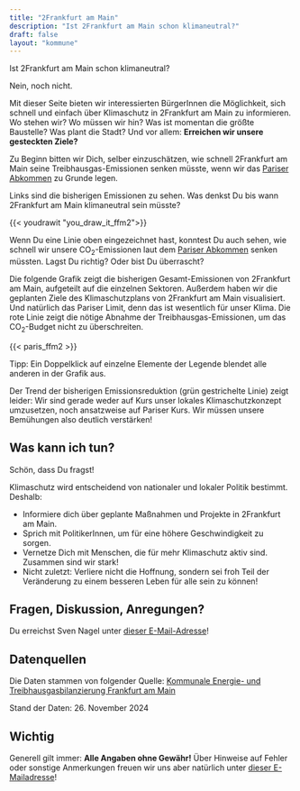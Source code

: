```yaml
---
title: "2Frankfurt am Main"
description: "Ist 2Frankfurt am Main schon klimaneutral?"
draft: false
layout: "kommune"
---
```


Ist 2Frankfurt am Main schon klimaneutral?

Nein, noch nicht.

Mit dieser Seite bieten wir interessierten BürgerInnen die Möglichkeit,
sich schnell und einfach über Klimaschutz in 2Frankfurt am Main zu informieren.
Wo stehen wir? Wo müssen wir hin? Was ist momentan die größte Baustelle?
Was plant die Stadt?
Und vor allem: **Erreichen wir unsere gesteckten Ziele?**

Zu Beginn bitten wir Dich, selber einzuschätzen, wie schnell 2Frankfurt am Main seine
Treibhausgas-Emissionen senken müsste, wenn wir das
[Pariser Abkommen](../../paris-limits) zu Grunde legen.

Links sind die bisherigen Emissionen zu sehen. Was denkst Du bis wann
2Frankfurt am Main klimaneutral sein müsste?

{{< youdrawit "you_draw_it_ffm2">}}

Wenn Du eine Linie oben eingezeichnet hast, konntest Du auch sehen, wie
schnell wir unsere CO<sub>2</sub>-Emissionen laut dem
[Pariser Abkommen](../../paris-limits) senken müssten. Lagst Du richtig?
Oder bist Du überrascht?

Die folgende Grafik zeigt die bisherigen Gesamt-Emissionen von 2Frankfurt am Main,
aufgeteilt auf die einzelnen Sektoren.
Außerdem haben wir die geplanten Ziele des Klimaschutzplans von 2Frankfurt am Main
visualisiert. Und natürlich das Pariser Limit, denn das ist wesentlich
für unser Klima. Die rote Linie zeigt die nötige Abnahme der
Treibhausgas-Emissionen, um das CO<sub>2</sub>-Budget nicht zu überschreiten.

{{< paris_ffm2 >}}

Tipp: Ein Doppelklick auf einzelne Elemente der Legende blendet alle
anderen in der Grafik aus.

Der Trend der bisherigen Emissionsreduktion
(grün gestrichelte Linie) zeigt leider: Wir sind gerade weder auf Kurs
unser lokales Klimaschutzkonzept umzusetzen, noch ansatzweise auf Pariser
Kurs. Wir müssen unsere Bemühungen also deutlich verstärken!



## Was kann ich tun?

Schön, dass Du fragst!

Klimaschutz wird entscheidend von nationaler und lokaler Politik bestimmt.
Deshalb:

- Informiere dich über geplante Maßnahmen und Projekte in 2Frankfurt am Main.
- Sprich mit PolitikerInnen, um für eine höhere Geschwindigkeit zu sorgen.
- Vernetze Dich mit Menschen, die für mehr Klimaschutz aktiv sind. Zusammen sind wir stark!
- Nicht zuletzt: Verliere nicht die Hoffnung, sondern sei froh Teil der Veränderung zu einem besseren Leben für alle sein zu können!

## Fragen, Diskussion, Anregungen?

Du erreichst Sven Nagel unter [dieser E-Mail-Adresse](mailto:ed.trufknarf-diehcstneamilk@ofni)!

## Datenquellen

Die Daten stammen von folgender Quelle: [Kommunale Energie- und Treibhausgasbilanzierung Frankfurt am Main](https://frankfurt.de/-/media/frankfurtde/frankfurt-themen/klima-und-energie/pdf/klimareferat/kommunale-energie--und-treibhausgasbilanzierung.pdf)

Stand der Daten: 26. November 2024

## Wichtig

Generell gilt immer: **Alle Angaben ohne Gewähr!** Über Hinweise auf
Fehler oder sonstige Anmerkungen freuen wir uns aber natürlich unter [dieser E-Mailadresse](mailto:ed.trufknarf-diehcstneamilk@ofni)!
